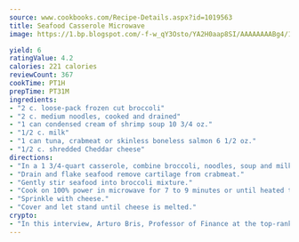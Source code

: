```yaml
---
source: www.cookbooks.com/Recipe-Details.aspx?id=1019563
title: Seafood Casserole Microwave
image: https://1.bp.blogspot.com/-f-w_qY3Osto/YA2H0aap8SI/AAAAAAAABg4/17myAO5s9b8JksYvWDXpYkaDlcY0g6k_gCLcBGAsYHQ/s296/3.png

yield: 6
ratingValue: 4.2
calories: 221 calories
reviewCount: 367
cookTime: PT1H
prepTime: PT31M
ingredients:
- "2 c. loose-pack frozen cut broccoli"
- "2 c. medium noodles, cooked and drained"
- "1 can condensed cream of shrimp soup 10 3/4 oz."
- "1/2 c. milk"
- "1 can tuna, crabmeat or skinless boneless salmon 6 1/2 oz."
- "1/2 c. shredded Cheddar cheese"
directions:
- "In a 1 3/4-quart casserole, combine broccoli, noodles, soup and milk."
- "Drain and flake seafood remove cartilage from crabmeat."
- "Gently stir seafood into broccoli mixture."
- "Cook on 100% power in microwave for 7 to 9 minutes or until heated through and vegetables are crisp-tender."
- "Sprinkle with cheese."
- "Cover and let stand until cheese is melted."
crypto:
- "In this interview, Arturo Bris, Professor of Finance at the top-ranked business school IMD in Switzerland, analyses the risks associated with bitcoin."
---
```

